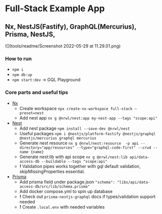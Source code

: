 # Full-Stack Example App
## Nx, NestJS(Fastify), GraphQL(Mercurius), Prisma, NestJS, 
![](tools/readme/Screenshot 2022-05-29 at 11.29.01.png)

### How to run

- `npm i`
- `npm db:up`
- `npm start:dev` -> GQL Playground

### Core parts and useful tips
- [Nx](https://nx.dev/getting-started/intro)
  - Create workspace `npx create-nx-workspace full-stack —preset=nest`
  - Add nest app `nx g @nrwl/nest:app my-nest-app --tags "scope:api"`
- [Nest](https://nestjs.com)
  - Add nest package `npm install --save-dev @nrwl/nest`
  - Useful packages `npm i @nestjs/platform-fastify @nestjs/graphql @nestjs/mercurius graphql mercurius`
  - Generate nest resource `nx g @nrwl/nest:resource  -p api --directory="app/resources" --type="graphql-code-first" --crud --name {name}`
  - Generate nest:lib with api scope `nx g @nrwl/nest:lib api/data-access-db --buildable --tags "scope:api"`
  - **!** Validation pipes works together with gql default validation, skipMissingProperties essential.
- [Prisma](https://www.prisma.io/docs/)
  - Add prisma field under package.json `"schema": "libs/api/data-access-db/src/lib/schema.prisma"`
  - Add docker compose.yml to spin up database
  - **!** Check out `prisma-nestjs-graphql` docs if types/validation support needed
  - **!** Create `.local.env` with needed variables
